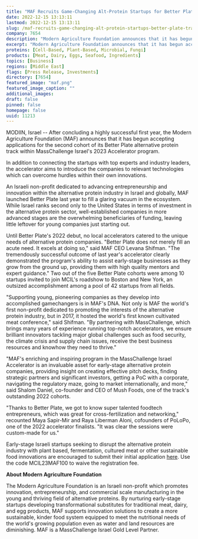 ```yaml
---
title: "MAF Recruits Game-Changing Alt-Protein Startups for Better Plate Track"
date: 2022-12-15 13:13:11
lastmod: 2022-12-15 13:13:11
slug: /maf-recruits-game-changing-alt-protein-startups-better-plate-track
company: 7654
description: "Modern Agriculture Foundation announces that it has begun accepting applications for the second cohort of its Better Plate alternative protein track within MassChallenge Israel’s 2023 Accelerator program."
excerpt: "Modern Agriculture Foundation announces that it has begun accepting applications for the second cohort of its Better Plate alternative protein track within MassChallenge Israel’s 2023 Accelerator program."
proteins: [Cell-Based, Plant-Based, Microbial, Fungi]
products: [Meat, Dairy, Eggs, Seafood, Ingredients]
topics: [Business]
regions: [Middle East]
flags: [Press Release, Investments]
directory: [7654]
featured_image: "maf.png"
featured_image_caption: ""
additional_images:
draft: false
pinned: false
homepage: false
uuid: 11213
---
```

MODIIN, Israel -- After concluding a highly successful first year, the
Modern Agriculture Foundation (MAF) announces that it has begun
accepting applications for the second cohort of its Better Plate
alternative protein track within MassChallenge Israel's 2023 Accelerator
program.

In addition to connecting the startups with top experts and industry
leaders, the accelerator aims to introduce the companies to relevant
technologies which can overcome hurdles within their own innovations.

An Israeli non-profit dedicated to advancing entrepreneurship and
innovation within the alternative protein industry in Israel and
globally, MAF launched Better Plate last year to fill a glaring vacuum
in the ecosystem. While Israel ranks second only to the United States in
terms of investment in the alternative protein sector, well-established
companies in more advanced stages are the overwhelming beneficiaries of
funding, leaving little leftover for young companies just starting out.

Until Better Plate's 2022 debut, no local accelerators catered to the
unique needs of alternative protein companies. "Better Plate does not
merely fill an acute need. It excels at doing so," said MAF CEO Levana
Shifman. "The tremendously successful outcome of last year's accelerator
clearly demonstrated the program's ability to assist early-stage
businesses as they grow from the ground up, providing them with high
quality mentors and expert guidance." Two out of the five Better Plate
cohorts were among 10 startups invited to join MCIL's roadshow to Boston
and New York, an outsized accomplishment among a pool of 42 startups
from all fields.

"Supporting young, pioneering companies as they develop into
accomplished gamechangers is in MAF's DNA. Not only is MAF the world's
first non-profit dedicated to promoting the interests of the alternative
protein industry, but in 2017, it hosted the world's first known
cultivated meat conference," said Shifman. "By partnering with
MassChallenge, which brings many years of experience running top-notch
accelerators, we ensure brilliant innovators tackling major global
challenges such as food security, the climate crisis and supply chain
issues, receive the best business resources and knowhow they need to
thrive."

"MAF's enriching and inspiring program in the MassChallenge Israel
Accelerator is an invaluable asset for early-stage alternative protein
companies, providing insight on creating effective pitch decks, finding
strategic partners and significant investors, getting a PoC with a
corporate, navigating the regulatory maze, going to market
internationally, and more," said Shalom Daniel, co-founder and CEO of
Mush Foods, one of the track's outstanding 2022 cohorts.

"Thanks to Better Plate, we got to know super talented foodtech
entrepreneurs, which was great for cross-fertilization and networking,"
recounted Maya Sapir-Mir and Raya Liberman Aloni, cofounders of PoLoPo,
one of the 2022 accelerator finalists. "It was clear the sessions were
custom-made for us."

Early-stage Israeli startups seeking to disrupt the alternative protein
industry with plant based, fermentation, cultured meat or other
sustainable food innovations are encouraged to submit their initial
application [here](https://apply.masschallenge.org/meetmc-israel-2023).
Use the code MCIL23MAF100 to waive the registration fee.

**About Modern Agriculture Foundation**

The Modern Agriculture Foundation is an Israeli non-profit which
promotes innovation, entrepreneurship, and commercial scale
manufacturing in the young and thriving field of alternative proteins.
By nurturing early-stage startups developing transformational
substitutes for traditional meat, dairy, and egg products, MAF supports
innovation solutions to create a more sustainable, kinder food system
equipped to meet the nutritional needs of the world's growing population
even as water and land resources are diminishing. MAF is a MassChallenge
Israel Gold Level Partner.
